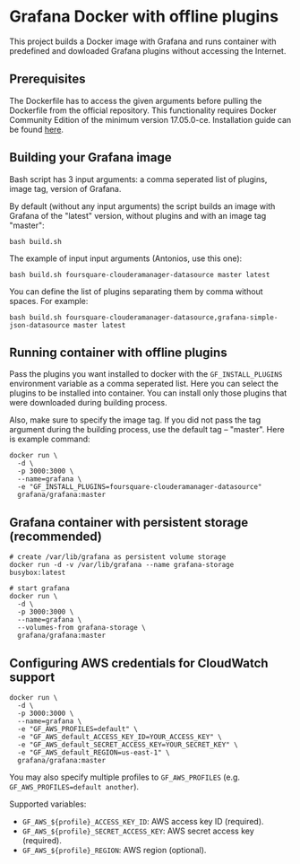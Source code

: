 # Grafana Docker with offline plugins

This project builds a Docker image with Grafana and runs container with predefined and dowloaded Grafana plugins without accessing the Internet.

## Prerequisites

The Dockerfile has to access the given arguments before pulling the Dockerfile from the official repository. This functionality requires Docker Community Edition of the minimum version 17.05.0-ce. Installation guide can be found [here](https://docs.docker.com/install/linux/docker-ce/ubuntu/#install-docker-ce).

## Building your Grafana image

Bash script has 3 input arguments:  a comma seperated list of plugins, image tag, version of Grafana. 

By default (without any input arguments) the script builds an image with Grafana of the "latest" version, without plugins and with an image tag "master":

```
bash build.sh

```

The example of input input arguments (Antonios, use this one):

```
bash build.sh foursquare-clouderamanager-datasource master latest

```

You can define the list of plugins separating them by comma without spaces. For example: 

```
bash build.sh foursquare-clouderamanager-datasource,grafana-simple-json-datasource master latest

```

## Running container with offline plugins

Pass the plugins you want installed to docker with the `GF_INSTALL_PLUGINS` environment variable as a comma seperated list. Here you can select the plugins to be installed into container. You can install only those plugins that were downloaded during building process.

Also, make sure to specify the image tag. If you did not pass the tag argument during the building process, use the default tag – "master". Here is example command:

```
docker run \
  -d \
  -p 3000:3000 \
  --name=grafana \
  -e "GF_INSTALL_PLUGINS=foursquare-clouderamanager-datasource" 
  grafana/grafana:master
```

## Grafana container with persistent storage (recommended)

```
# create /var/lib/grafana as persistent volume storage
docker run -d -v /var/lib/grafana --name grafana-storage busybox:latest

# start grafana
docker run \
  -d \
  -p 3000:3000 \
  --name=grafana \
  --volumes-from grafana-storage \
  grafana/grafana:master
```

## Configuring AWS credentials for CloudWatch support

```
docker run \
  -d \
  -p 3000:3000 \
  --name=grafana \
  -e "GF_AWS_PROFILES=default" \
  -e "GF_AWS_default_ACCESS_KEY_ID=YOUR_ACCESS_KEY" \
  -e "GF_AWS_default_SECRET_ACCESS_KEY=YOUR_SECRET_KEY" \
  -e "GF_AWS_default_REGION=us-east-1" \
  grafana/grafana:master
```

You may also specify multiple profiles to `GF_AWS_PROFILES` (e.g.
`GF_AWS_PROFILES=default another`).

Supported variables:

- `GF_AWS_${profile}_ACCESS_KEY_ID`: AWS access key ID (required).
- `GF_AWS_${profile}_SECRET_ACCESS_KEY`: AWS secret access  key (required).
- `GF_AWS_${profile}_REGION`: AWS region (optional).


